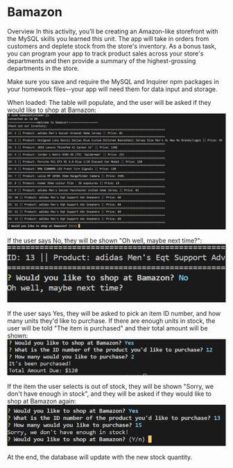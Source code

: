 # Bamazon

Overview
In this activity, you'll be creating an Amazon-like storefront with the MySQL skills you learned this unit. The app will take in orders from customers and deplete stock from the store's inventory. As a bonus task, you can program your app to track product sales across your store's departments and then provide a summary of the highest-grossing departments in the store.

Make sure you save and require the MySQL and Inquirer npm packages in your homework files--your app will need them for data input and storage.

When loaded:
The table will populate, and the user will be asked if they would like to shop at Bamazon:
![load](./images/load.PNG)

If the user says No, they will be shown "Oh well, maybe next time?":
![no](./images/no.PNG)

If the user says Yes, they will be asked to pick an item ID number, and how many units they'd like to purchase. If there are enough units in stock, the user will be told "The item is purchased" and their total amount will be shown:
![stock](./images/stock.PNG)

If the item the user selects is out of stock, they will be shown "Sorry, we don't have enough in stock", and they will be asked if they would like to shop at Bamazon again:
![nostock](./images/nostock.PNG)

At the end, the database will update with the new stock quantity.
